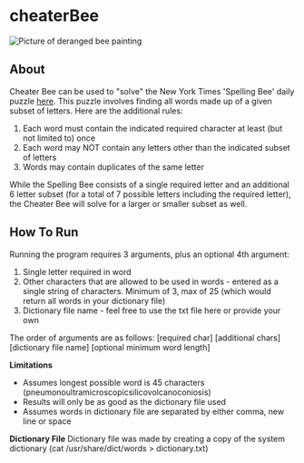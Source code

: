 # cheaterBee
![Picture of deranged bee painting](https://github.com/ejamison3/cheaterBee/blob/main/mascot.jpg?raw=true)
## About
Cheater Bee can be used to "solve" the New York Times 'Spelling Bee' daily puzzle [here](https://www.nytimes.com/puzzles/spelling-bee). This puzzle involves finding all words made up of a given subset of letters. Here are the additional rules:
1. Each word must contain the indicated required character at least (but not limited to) once
2. Each word may NOT contain any letters other than the indicated subset of letters
3. Words may contain duplicates of the same letter

While the Spelling Bee consists of a single required letter and an additional 6 letter subset (for a total of 7 possible letters including the required letter), the Cheater Bee will solve for a larger or smaller subset  as well. 


## How To Run
Running the program requires 3 arguments, plus an optional 4th argument: 
1. Single letter required in word
2. Other characters that are allowed to be used in words - entered as a single string of characters. Minimum of 3, max of 25 (which would return all words in your dictionary file)
3. Dictionary file name - feel free to use the txt file here or provide your own

The order of arguments are as follows:
[required char] [additional chars] [dictionary file name] [optional minimum word length]

**Limitations**
- Assumes longest possible word is 45 characters (pneumonoultramicroscopicsilicovolcanoconiosis)
- Results will only be as good as the dictionary file used
- Assumes words in dictionary file are separated by either comma, new line or space

**Dictionary File**
Dictionary file was made by creating a copy of the system dictionary (cat /usr/share/dict/words > dictionary.txt)

